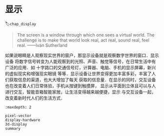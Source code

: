 # 显示
:label:`chap_display`

> The screen is a window through which one sees a virtual world. The challenge is to make that world look real, act real, sound real, feel real. 
>                                                        ——Ivan Sutherland

如果说眼睛是人观察现实世界的窗户，那显示设备就是观察数字世界的窗口．显示设备
将数字信号转变为人能观察到的光照、声音、触觉等信号，在日常生活中有广泛的应用．如
十字路口的交通信号灯，计算器、电脑、手机的显示屏幕，新兴的虚拟现实和增强现实眼镜
等等．显示设备让世界变得更加丰富多彩，丰富了人们获取信息的渠道，也大大增加了每天
获取的信息量．在显示的同时，交互设备也在改变着人们日常体验，手机从按键到触摸屏，
显示从平面到立体且可以与人进行交互，智能音箱智能家居，让生活变得越来越便捷，显示
与交互设备一起，改变着新时代人们的生活方式．


```toc
:maxdepth: 2

pixel-vector
display-hardware
3d-display
summary
```